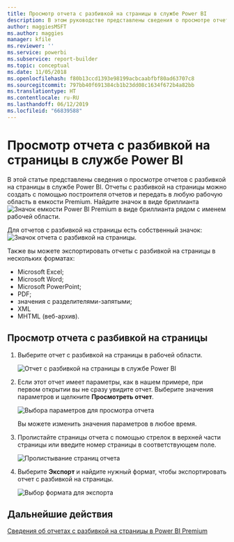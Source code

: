 ```yaml
---
title: Просмотр отчета с разбивкой на страницы в службе Power BI
description: В этом руководстве представлены сведения о просмотре отчетов с разбивкой на страницы в службе Power BI.
author: maggiesMSFT
ms.author: maggies
manager: kfile
ms.reviewer: ''
ms.service: powerbi
ms.subservice: report-builder
ms.topic: conceptual
ms.date: 11/05/2018
ms.openlocfilehash: f80b13ccd1393e98199acbcaabfbf80ad63707c8
ms.sourcegitcommit: 797bb40f691384cb1b23dd08c1634f672b4a82bb
ms.translationtype: HT
ms.contentlocale: ru-RU
ms.lasthandoff: 06/12/2019
ms.locfileid: "66839588"
---
```

# <a name="view-a-paginated-report-in-the-power-bi-service"></a>Просмотр отчета с разбивкой на страницы в службе Power BI

В этой статье представлены сведения о просмотре отчетов с разбивкой на страницы в службе Power BI. Отчеты с разбивкой на страницы можно создать с помощью построителя отчетов и передать в любую рабочую область в емкости Premium. Найдите значок в виде бриллианта ![Значок емкости Power BI Premium в виде бриллианта](media/paginated-reports-save-to-power-bi-service/premium-diamond.png) рядом с именем рабочей области. 

Для отчетов с разбивкой на страницы есть собственный значок: ![Значок отчета с разбивкой на страницы](media/paginated-reports-view-power-bi-service/power-bi-paginated-report-icon.png).

Также вы можете экспортировать отчеты с разбивкой на страницы в нескольких форматах: 

- Microsoft Excel;
- Microsoft Word;
- Microsoft PowerPoint;
- PDF;
- значения с разделителями-запятыми;
- XML
- MHTML (веб-архив).

## <a name="view-a-paginated-report"></a>Просмотр отчета с разбивкой на страницы

1. Выберите отчет с разбивкой на страницы в рабочей области.

    ![Отчет с разбивкой на страницы в службе Power BI](media/paginated-reports-view-power-bi-service/power-bi-paginated-report-in-service.png)

2. Если этот отчет имеет параметры, как в нашем примере, при первом открытии вы не сразу увидите отчет. Выберите значения параметров и щелкните **Просмотреть отчет**. 

     ![Выбора параметров для просмотра отчета](media/paginated-reports-view-power-bi-service/power-bi-paginated-select-parameters.png)

    Вы можете изменить значения параметров в любое время.

1. Пролистайте страницы отчета с помощью стрелок в верхней части страницы или введите номер страницы в соответствующем поле.
    
   ![Пролистывание страниц отчета](media/paginated-reports-view-power-bi-service/power-bi-paginated-page-thru-report.png)

4. Выберите **Экспорт** и найдите нужный формат, чтобы экспортировать отчет с разбивкой на страницы.

    ![Выбор формата для экспорта](media/paginated-reports-view-power-bi-service/power-bi-paginated-export.png)


## <a name="next-steps"></a>Дальнейшие действия

[Сведения об отчетах с разбивкой на страницы в Power BI Premium](paginated-reports-report-builder-power-bi.md)
